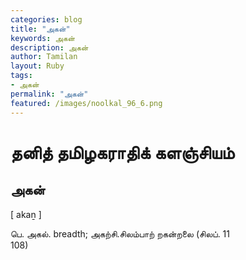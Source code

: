 ```yaml
---  
categories: blog  
title: "அகன்"
keywords: அகன்  
description: அகன்
author: Tamilan  
layout: Ruby  
tags:     
- அகன்
permalink: "அகன்"  
featured: /images/noolkal_96_6.png  
--- 
```

# தனித் தமிழகராதிக் களஞ்சியம்
## அகன்

[ akaṉ ]  
  
பெ. அகல். breadth; அகற்சி.சிலம்பாற் றகன்றலை (சிலப். 11  
108)